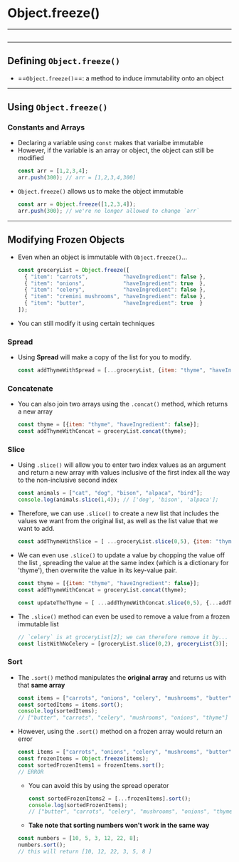 # Object.freeze()
---
```toc
```
---

## Defining `Object.freeze()`
- ==`Object.freeze()`==:  a method to induce immutability onto an object


---

## Using `Object.freeze()`

### Constants and Arrays
- Declaring a variable using `const` makes that varialbe immutable
- However, if the variable is an array or object, the object can still be modified
	```js
	const arr = [1,2,3,4];
	arr.push(300); // arr = [1,2,3,4,300]
	```
- `Object.freeze()` allows us to make the object immutable
	```js
	const arr = Object.freeze([1,2,3,4]);
	arr.push(300); // we're no longer allowed to change `arr`
	```


---

## Modifying Frozen Objects
- Even when an object is immutable with `Object.freeze()`...
	```js
	const groceryList = Object.freeze([
	  { "item": "carrots",           "haveIngredient": false },
	  { "item": "onions",            "haveIngredient": true  },
	  { "item": "celery",            "haveIngredient": false },
	  { "item": "cremini mushrooms", "haveIngredient": false },
	  { "item": "butter",            "haveIngredient": true  }
	]);
	```
- You can  still modify it using certain techniques

### Spread
- Using **Spread** will make a copy of the list for you to modify.
	```js
	const addThymeWithSpread = [...groceryList, {item: "thyme", "haveIngredient": false}];
	```

### Concatenate
- You can also join two arrays using the `.concat()` method, which returns a new array
	```js
	const thyme = [{item: "thyme", "haveIngredient": false}];
	const addThymeWithConcat = groceryList.concat(thyme);
	```

### Slice
- Using `.slice()` will allow you to enter two index values as an argument and return a new array with values inclusive of the first index all the way to the non-inclusive second index
	```js
	const animals = ["cat", "dog", "bison", "alpaca", "bird"];
	console.log(animals.slice(1,4)); // ['dog', 'bison', 'alpaca'];
	```
- Therefore, we can use `.slice()` to create a new list  that includes the values we want from the original list, as well as the list value that we want to add.
	```js
	const addThymeWithSlice = [ ...groceryList.slice(0,5), {item: "thyme", "haveIngredient": false}];
	```
- We can even use `.slice()` to update a value by chopping the value off the list , spreading the value at the same index (which is a dictionary for 'thyme'), then overwrite the value in its key-value pair.
	```js
	const thyme = [{item: "thyme", "haveIngredient": false}];
	const addThymeWithConcat = groceryList.concat(thyme);
	
	const updateTheThyme = [ ...addThymeWithConcat.slice(0,5), {...addThymeWithConcat[5], "haveIngredient": true}];
	```
- The `.slice()` method can even be used to remove a value from a frozen immutable list
	```js
	// `celery` is at groceryList[2]; we can therefore remove it by...
	const listWithNoCelery = [groceryList.slice(0,2), groceryList(3)];
	```

### Sort
- The `.sort()` method manipulates the **original array** and returns us with that **same array** 
	```js
	const items = ["carrots", "onions", "celery", "mushrooms", "butter", "thyme"];
	const sortedItems = items.sort();
	console.log(sortedItems);
	// ["butter", "carrots", "celery", "mushrooms", "onions", "thyme"]
	```
- However,  using the `.sort()` method on a frozen array would return an error
	```js
	const items = ["carrots", "onions", "celery", "mushrooms", "butter", "thyme"];
	const frozenItems = Object.freeze(items);
	const sortedFrozenItems1 = frozenItems.sort();
	// ERROR
	```
	- You can avoid this by using the spread operator
		```js
		const sortedFrozenItems2 = [...frozenItems].sort();
		console.log(sortedFrozenItems);
		// ["butter", "carrots", "celery", "mushrooms", "onions", "thyme"]
		```
	- **Take note that sorting numbers won't work in the same way**
	```js
	const numbers = [10, 5, 3, 12, 22, 8];
	numbers.sort();
	// this will return [10, 12, 22, 3, 5, 8 ]
	```